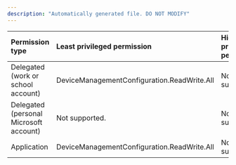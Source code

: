 ```yaml
---
description: "Automatically generated file. DO NOT MODIFY"
---
```


|Permission type|Least privileged permission|Higher privileged permissions|
|:---|:---|:---|
|Delegated (work or school account)|DeviceManagementConfiguration.ReadWrite.All|Not supported.|
|Delegated (personal Microsoft account)|Not supported.|Not supported.|
|Application|DeviceManagementConfiguration.ReadWrite.All|Not supported.|

